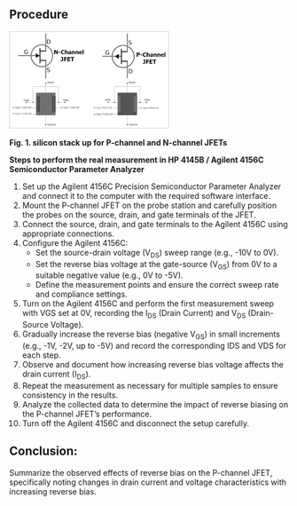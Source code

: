 ## Procedure

<img src="images/peq.jpg"  />
  
**Fig. 1. silicon stack up for P-channel and N-channel JFETs**

  
**Steps to perform the real measurement in HP 4145B / Agilent 4156C Semiconductor Parameter Analyzer**  

1.  Set up the Agilent 4156C Precision Semiconductor Parameter Analyzer and connect it to the computer with the required software interface.
2.  Mount the P-channel JFET on the probe station and carefully position the probes on the source, drain, and gate terminals of the JFET.
3.  Connect the source, drain, and gate terminals to the Agilent 4156C using appropriate connections.
4.  Configure the Agilent 4156C:
    *   Set the source-drain voltage (V<sub>DS</sub>) sweep range (e.g., -10V to 0V).
    *   Set the reverse bias voltage at the gate-source (V<sub>GS</sub>) from 0V to a suitable negative value (e.g., 0V to -5V).
    *   Define the measurement points and ensure the correct sweep rate and compliance settings.
5.  Turn on the Agilent 4156C and perform the first measurement sweep with VGS set at 0V, recording the I<sub>DS</sub> (Drain Current) and V<sub>DS</sub> (Drain-Source Voltage).
6.  Gradually increase the reverse bias (negative V<sub>GS</sub>) in small increments (e.g., -1V, -2V, up to -5V) and record the corresponding IDS and VDS for each step.
7.  Observe and document how increasing reverse bias voltage affects the drain current (I<sub>DS</sub>).
8.  Repeat the measurement as necessary for multiple samples to ensure consistency in the results.
9.  Analyze the collected data to determine the impact of reverse biasing on the P-channel JFET’s performance.
10.  Turn off the Agilent 4156C and disconnect the setup carefully.

Conclusion:
-----------

Summarize the observed effects of reverse bias on the P-channel JFET, specifically noting changes in drain current and voltage characteristics with increasing reverse bias.
